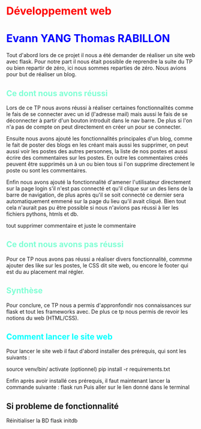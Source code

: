 <style>
b { color: blue}
r { color: red}
a { color: aquamarine}
a1 {color: aqua}
</style>

# <r>Développement web</r>

# <b>Evann YANG Thomas RABILLON</b>

Tout d'abord lors de ce projet il nous a été demander de réaliser un site web avec flask.
Pour notre part il nous était possible de reprendre la suite du TP ou bien repartir de zéro, ici nous sommes reparties de zéro.
Nous avions pour but de réaliser un blog.

## <a>Ce dont nous avons réussi</a>

Lors de ce TP nous avons réussi à réaliser certaines fonctionnalités comme le fais de se connecter avec un id (l'adresse mail) mais aussi le fais de se déconnecter à partir d'un bouton introduit dans le nav barre. De plus si l'on n'a pas de compte on peut directement en créer un pour se connecter.

Ensuite nous avons ajouté les fonctionnalités principales d'un blog, comme le fait de poster des blogs en les créant mais aussi les supprimer, on peut aussi voir les postes des autres personnes, la liste de nos postes et aussi écrire des commentaires sur les postes. En outre les commentaires créés peuvent être supprimés un à un ou bien tous si l'on supprime directement le poste ou sont les commentaires.

Enfin nous avons ajouté la fonctionnalité d'amener l'utilisateur directement sur la page login s'il n'est pas connecté et qu'il clique sur un des liens de la barre de navigation, de plus après qu'il se soit connecté ce dernier sera automatiquement emmené sur la page du lieu qu'il avait cliqué.
Bien tout cela n'aurait pas pu être possible si nous n'avions pas réussi à lier les fichiers pythons, htmls et db.

tout supprimer commentaire et juste le commentaire

## <a>Ce dont nous avons pas réussi</a>

Pour ce TP nous avons pas réussi a réaliser divers fonctionnalité, commme ajouter des like sur les postes, le CSS dit site web, ou encore le footer qui est du au placement mal régler.

## <a>Synthèse</a>

Pour conclure, ce TP nous a permis d'appronfondir nos connaissances sur flask et tout les frameworks avec. De plus ce tp nous permis de revoir les notions du web (HTML/CSS).

## <a1>Comment lancer le site web<a1>

Pour lancer le site web il faut d'abord installer des prérequis, qui sont les suivants :

source venv/bin/ activate (optionnel)
pip install -r requirements.txt

Enfin après avoir installé ces prérequis, il faut maintenant lancer la commande suivante : flask run
Puis aller sur le lien donné dans le terminal

## Si probleme de fonctionnalité

Réinitialiser la BD
flask initdb
